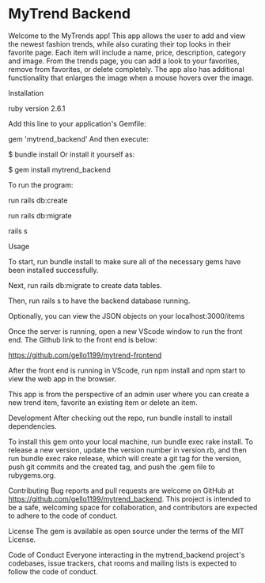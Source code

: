 # MyTrend Backend

Welcome to the MyTrends app! This app allows the user to add and view the newest fashion trends, while also curating their top looks in their favorite page. Each item will include a name, price, description, category and image. From the trends page, you can add a look to your favorites, remove from favorites, or delete completely. The app also has additional functionality that enlarges the image when a mouse hovers over the image.

Installation

ruby version 2.6.1

Add this line to your application's Gemfile:

gem 'mytrend_backend' And then execute:

$ bundle install Or install it yourself as:

$ gem install mytrend_backend

To run the program:

run rails db:create

run rails db:migrate

rails s

Usage

To start, run bundle install to make sure all of the necessary gems have been installed successfully.

Next, run rails db:migrate to create data tables.

Then, run rails s to have the backend database running.

Optionally, you can view the JSON objects on your localhost:3000/items

Once the server is running, open a new VScode window to run the front end. The Github link to the front end is below:

https://github.com/gello1199/mytrend-frontend

After the front end is running in VScode, run npm install and npm start to view the web app in the browser.

This app is from the perspective of an admin user where you can create a new trend item, favorite an existing item or delete an item.

Development After checking out the repo, run bundle install to install dependencies.

To install this gem onto your local machine, run bundle exec rake install. To release a new version, update the version number in version.rb, and then run bundle exec rake release, which will create a git tag for the version, push git commits and the created tag, and push the .gem file to rubygems.org.

Contributing Bug reports and pull requests are welcome on GitHub at https://github.com/gello1199/mytrend_backend. This project is intended to be a safe, welcoming space for collaboration, and contributors are expected to adhere to the code of conduct.

License The gem is available as open source under the terms of the MIT License.

Code of Conduct Everyone interacting in the mytrend_backend project's codebases, issue trackers, chat rooms and mailing lists is expected to follow the code of conduct.